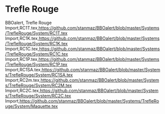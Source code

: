# Trefle Rouge
BBOalert, Trefle Rouge
Import,RC1T.tex,https://github.com/stanmaz/BBOalert/blob/master/Systems/TrefleRouge/System/RC1T.tex
Import,RC1K.tex,https://github.com/stanmaz/BBOalert/blob/master/Systems/TrefleRouge/System/RC1K.tex
Import,RC1C.tex,https://github.com/stanmaz/BBOalert/blob/master/Systems/TrefleRouge/System/RC1C.tex
Import,RC1P.tex,https://github.com/stanmaz/BBOalert/blob/master/Systems/TrefleRouge/System/RC1P.tex
Import,RC1SA.tex,https://github.com/stanmaz/BBOalert/blob/master/Systems/TrefleRouge/System/RC1SA.tex
Import,RC2m.tex,https://github.com/stanmaz/BBOalert/blob/master/Systems/TrefleRouge/System/RC2M.tex
Import,RC2C.tex,https://github.com/stanmaz/BBOalert/blob/master/Systems/TrefleRouge/System/RC2C.tex
Import,https://github.com/stanmaz/BBOalert/blob/master/Systems/TrefleRouge/System/Maquette.tex

